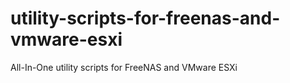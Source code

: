 # utility-scripts-for-freenas-and-vmware-esxi
All-In-One utility scripts for FreeNAS and VMware ESXi
